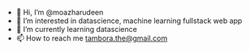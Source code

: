 - 👋 Hi, I’m @moazharudeen
- 👀 I’m interested in datascience, machine learning fullstack web app 
- 🌱 I’m currently learning datascience
- 📫 How to reach me tambora.the@gmail.com

<!---
moazharudeen/moazharudeen is a ✨ special ✨ repository because its `README.md` (this file) appears on your GitHub profile.
You can click the Preview link to take a look at your changes.
--->
